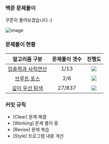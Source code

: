### 백준 문제풀이
꾸준히 풀어보겠습니다 :)

![image](https://github.com/ssonsonya/SolveBaekjoon/assets/116151781/3e44d5ba-139b-4f43-a7d9-c675e58fc9aa)

### 문제풀이 현황

|알고리즘 구분|문제풀이 갯수|진행도
|:---:|:---:|:---:|
|[입출력과 사칙연산](/Index/InputOutput.md)|1/13| ![](https://geps.dev/progress/7)|
|[브루트 포스](/Index/BruteForce.md)|2/6| ![](https://geps.dev/progress/33)|
|[깊이 우선 탐색](/Index/DFS.md)|27/837| ![](https://geps.dev/progress/3)|

### 커밋 규칙

+ [Clear] 문제 해결
+ [Working] 문제 풀이 중
+ [Revise] 문제 복습
+ [Style] 프로그램 내용 개선